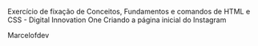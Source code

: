 Exercício de fixação de Conceitos, Fundamentos e comandos de HTML e CSS - Digital Innovation One
Criando a página inicial do Instagram

Marcelofdev
